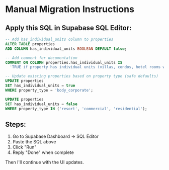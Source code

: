 # Manual Migration Instructions

## Apply this SQL in Supabase SQL Editor:

```sql
-- Add has_individual_units column to properties
ALTER TABLE properties
ADD COLUMN has_individual_units BOOLEAN DEFAULT false;

-- Add comment for documentation
COMMENT ON COLUMN properties.has_individual_units IS 
  'TRUE if property has individual units (villas, condos, hotel rooms with private pools/spas). FALSE for shared facilities only.';

-- Update existing properties based on property type (safe defaults)
UPDATE properties
SET has_individual_units = true
WHERE property_type = 'body_corporate';

UPDATE properties
SET has_individual_units = false
WHERE property_type IN ('resort', 'commercial', 'residential');
```

## Steps:
1. Go to Supabase Dashboard → SQL Editor
2. Paste the SQL above
3. Click "Run"
4. Reply "Done" when complete

Then I'll continue with the UI updates.

